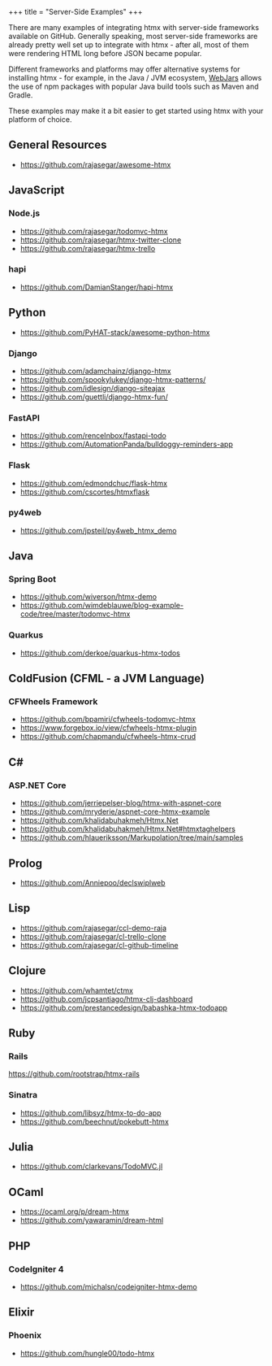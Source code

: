 +++
title = "Server-Side Examples"
+++

There are many examples of integrating htmx with server-side frameworks available on GitHub. Generally speaking,
most server-side frameworks are already pretty well set up to integrate with htmx - after all, most of them were
rendering HTML long before JSON became popular.

Different frameworks and platforms may offer alternative systems for installing htmx - for example, in the Java / JVM
ecosystem, [WebJars](https://www.webjars.org) allows the use of npm packages with popular Java build tools such as
Maven and Gradle.

These examples may make it a bit easier to get started using htmx with your platform of choice.

## General Resources

- <https://github.com/rajasegar/awesome-htmx>

## JavaScript

### Node.js

- <https://github.com/rajasegar/todomvc-htmx>
- <https://github.com/rajasegar/htmx-twitter-clone>
- <https://github.com/rajasegar/htmx-trello>

### hapi

- <https://github.com/DamianStanger/hapi-htmx>

## Python
- <https://github.com/PyHAT-stack/awesome-python-htmx>

### Django

- <https://github.com/adamchainz/django-htmx>
- <https://github.com/spookylukey/django-htmx-patterns/>
- <https://github.com/idlesign/django-siteajax>
- <https://github.com/guettli/django-htmx-fun/>

### FastAPI

- <https://github.com/renceInbox/fastapi-todo>
- <https://github.com/AutomationPanda/bulldoggy-reminders-app>

### Flask

- <https://github.com/edmondchuc/flask-htmx>
- <https://github.com/cscortes/htmxflask>

### py4web

- <https://github.com/jpsteil/py4web_htmx_demo>

## Java

### Spring Boot

- <https://github.com/wiverson/htmx-demo>
- <https://github.com/wimdeblauwe/blog-example-code/tree/master/todomvc-htmx>

### Quarkus

- <https://github.com/derkoe/quarkus-htmx-todos>

## ColdFusion (CFML - a JVM Language)

### CFWheels Framework

- <https://github.com/bpamiri/cfwheels-todomvc-htmx>
- <https://www.forgebox.io/view/cfwheels-htmx-plugin>
- <https://github.com/chapmandu/cfwheels-htmx-crud>

## C#

### ASP.NET Core

- <https://github.com/jerriepelser-blog/htmx-with-aspnet-core>
- <https://github.com/mryderie/aspnet-core-htmx-example>
- <https://github.com/khalidabuhakmeh/Htmx.Net>
- <https://github.com/khalidabuhakmeh/Htmx.Net#htmxtaghelpers>
- <https://github.com/hlaueriksson/Markupolation/tree/main/samples>

## Prolog

- <https://github.com/Anniepoo/declswiplweb>

## Lisp

- <https://github.com/rajasegar/ccl-demo-raja>
- <https://github.com/rajasegar/cl-trello-clone>
- <https://github.com/rajasegar/cl-github-timeline>

## Clojure

- <https://github.com/whamtet/ctmx>
- <https://github.com/jcpsantiago/htmx-clj-dashboard>
- <https://github.com/prestancedesign/babashka-htmx-todoapp>

## Ruby

### Rails

<https://github.com/rootstrap/htmx-rails>

### Sinatra

- <https://github.com/libsyz/htmx-to-do-app>
- <https://github.com/beechnut/pokebutt-htmx>

## Julia

- <https://github.com/clarkevans/TodoMVC.jl>

## OCaml

- <https://ocaml.org/p/dream-htmx>
- <https://github.com/yawaramin/dream-html>

## PHP

### CodeIgniter 4

- <https://github.com/michalsn/codeigniter-htmx-demo>

## Elixir

### Phoenix

- <https://github.com/hungle00/todo-htmx>
